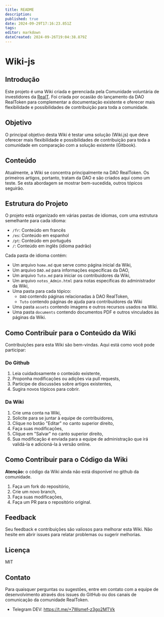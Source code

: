 ```yaml
---
title: README
description:
published: true
date: 2024-09-29T17:16:23.851Z
tags:
editor: markdown
dateCreated: 2024-09-26T19:04:38.879Z
---
```


# Wiki-js

## Introdução

Este projeto é uma Wiki criada e gerenciada pela Comunidade voluntária de investidores da [RealT](https://realt.co/). Foi criada por ocasião do lançamento da DAO RealToken para complementar a documentação existente e oferecer mais flexibilidade e possibilidades de contribuição para toda a comunidade.

## Objetivo

O principal objetivo desta Wiki é testar uma solução (Wiki.js) que deve oferecer mais flexibilidade e possibilidades de contribuição para toda a comunidade em comparação com a solução existente (Gitbook).

## Conteúdo

Atualmente, a Wiki se concentra principalmente na DAO RealToken. Os primeiros artigos, portanto, tratam da DAO e são criados aqui como um teste. Se esta abordagem se mostrar bem-sucedida, outros tópicos seguirão.

## Estrutura do Projeto

O projeto está organizado em várias pastas de idiomas, com uma estrutura semelhante para cada idioma:

- `/fr`: Conteúdo em francês
- `/es`: Conteúdo em espanhol
- `/pt`: Conteúdo em português
- `/`: Conteúdo em inglês (idioma padrão)

Cada pasta de idioma contém:

- Um arquivo `home.md` que serve como página inicial da Wiki,
- Um arquivo `DAO.md` para informações específicas da DAO,
- Um arquivo `Tuto.md` para iniciar os contribuidores da Wiki,
- Um arquivo `notes_Admin.html` para notas específicas do administrador da Wiki,
- Uma pasta para cada tópico:
  - `DAO` contendo páginas relacionadas à DAO RealToken,
  - `Tuto` contendo páginas de ajuda para contribuidores da Wiki
- Uma pasta `assets` contendo imagens e outros recursos usados na Wiki.
- Uma pasta `documents` contendo documentos PDF e outros vinculados às páginas da Wiki.

## Como Contribuir para o Conteúdo da Wiki

Contribuições para esta Wiki são bem-vindas. Aqui está como você pode participar:

### Do Github

1. Leia cuidadosamente o conteúdo existente,
2. Proponha modificações ou adições via pull requests,
3. Participe de discussões sobre artigos existentes,
4. Sugira novos tópicos para cobrir.

### Da Wiki

1. Crie uma conta na Wiki,
2. Solicite para se juntar à equipe de contribuidores,
3. Clique no botão "Editar" no canto superior direito,
4. Faça suas modificações,
5. Clique em "Salvar" no canto superior direito,
6. Sua modificação é enviada para a equipe de administração que irá validá-la e adicioná-la à versão online.

## Como Contribuir para o Código da Wiki

**Atenção:** o código da Wiki ainda não está disponível no github da comunidade.

1. Faça um fork do repositório,
2. Crie um novo branch,
3. Faça suas modificações,
4. Faça um PR para o repositório original.

## Feedback

Seu feedback e contribuições são valiosos para melhorar esta Wiki. Não hesite em abrir issues para relatar problemas ou sugerir melhorias.

## Licença

MIT

## Contato

Para quaisquer perguntas ou sugestões, entre em contato com a equipe de desenvolvimento através dos issues do GitHub ou dos canais de comunicação da comunidade RealToken.

- Telegram DEV: https://t.me/+7Wsmef-z3go2MTVk
